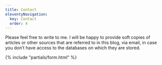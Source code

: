 ```yaml
---
title: Contact
eleventyNavigation:
  key: Contact
  order: 4
---
```


Please feel free to write to me. I will be happy to provide soft copies of articles or other sources that are referred to in this blog, via email, in case you don’t have access to the databases on which they are stored.

{% include "partials/form.html" %}
